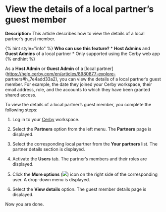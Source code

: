 # View the details of a local partner’s guest member

**Description:** This article describes how to view the details of a local partner’s guest member.

{% hint style="info" %} **Who can use this feature?** * **Host Admins** and
**Guest Admins** of a local partner * Only supported using the Cerby web app
{% endhint %}

As a **Host Admin** or **Guest Admin** of a [local
partner](https://help.cerby.com/en/articles/8980877-explore-
partners#h_7e4add33a2), you can view the details of a local partner’s guest
member. For example, the date they joined your Cerby workspace, their email
address, role, and the accounts to which they have been granted shared access.

To view the details of a local partner’s guest member, you complete the
following steps:

  1. Log in to your [Cerby](https://app.cerby.com/) workspace.

  2. Select the **Partners** option from the left menu. The **Partners** page is displayed.

  3. Select the corresponding local partner from the **Your partners** list. The partner details section is displayed.

  4. Activate the **Users** tab. The partner’s members and their roles are displayed.

  5. Click the **More options** (![](https://downloads.intercomcdn.com/i/o/pc0ldyqu/1655750448/3f5129368184bd899839f2da1ca0/AD_4nXcRXuZlqpWdtuRcbhBeIeUfl_5B0VnA7hHgYhRlZLlQllTLtgyvrcb55rwcAZYzy9YU_xRVvAKy46UM_gBLMP9ADO_qp8amFp-hX7ZeE_7BtkD5COF05wt_AyRzRORGxqs0smXgFtgeGkOBlr9xJ04mBYY?expires=1754438850&signature=5fc06578ea6fb2c0356e1e670456d5b446cfccc01807f0628a391cfc8c884a14&req=dSYiE857nYVbUfMU3HP0gDEfSgt%2FiCrvgDuyI7%2FC05d%2F%2BfFFe9E%3D%0A)) icon on the right side of the corresponding user. A drop-down menu is displayed.

  6. Select the **View details** option. The guest member details page is displayed.

Now you are done.


